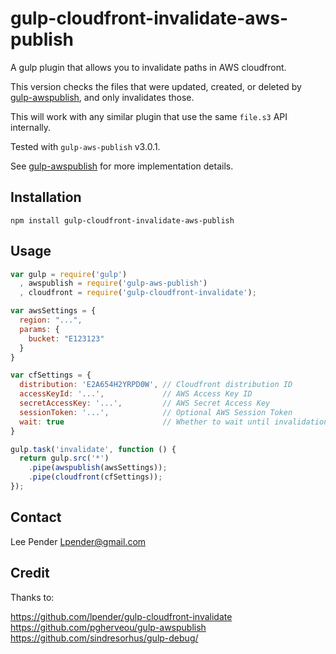 # gulp-cloudfront-invalidate-aws-publish
A gulp plugin that allows you to invalidate paths in AWS cloudfront.

This version checks the files that were updated, created, or deleted by
[gulp-awspublish](https://github.com/pgherveou/gulp-awspublish/), and only
invalidates those.

This will work with any similar plugin that use the same `file.s3` API internally.

Tested with `gulp-aws-publish` v3.0.1.

See [gulp-awspublish](https://github.com/pgherveou/gulp-awspublish/) for more
implementation details.

## Installation
```
npm install gulp-cloudfront-invalidate-aws-publish
```

## Usage

```js
var gulp = require('gulp')
  , awspublish = require('gulp-aws-publish')
  , cloudfront = require('gulp-cloudfront-invalidate');

var awsSettings = {
  region: "...",
  params: {
    bucket: "E123123"
  }
}

var cfSettings = {
  distribution: 'E2A654H2YRPD0W', // Cloudfront distribution ID
  accessKeyId: '...',             // AWS Access Key ID
  secretAccessKey: '...',         // AWS Secret Access Key
  sessionToken: '...',            // Optional AWS Session Token
  wait: true                      // Whether to wait until invalidation is completed (default: false)
}

gulp.task('invalidate', function () {
  return gulp.src('*')
    .pipe(awspublish(awsSettings));
    .pipe(cloudfront(cfSettings));
});
```

## Contact
Lee Pender <Lpender@gmail.com>

## Credit

Thanks to:

https://github.com/lpender/gulp-cloudfront-invalidate
https://github.com/pgherveou/gulp-awspublish
https://github.com/sindresorhus/gulp-debug/

